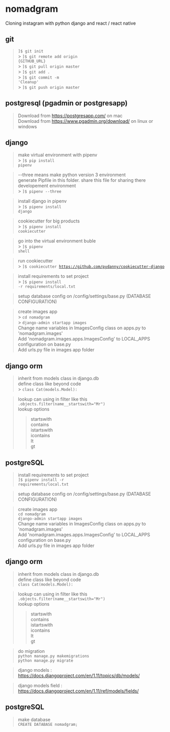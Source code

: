 # nomadgram

Cloning instagram with python django and react / react native

## git

> <code>]$ git init </code><br> > <code>]$ git remote add origin {GITHUB_URL}</code><br> > <code>]$ git pull origin master</code><br> > <code>]$ git add .</code><br> > <code>]$ git commit -m 'Cleanup'</code><br> > <code>]$ git push origin master</code>

## postgresql (pgadmin or postgresapp)

> Download from https://postgresapp.com/ on mac<br>
> Download from https://www.pgadmin.org/download/ on linux or windows

## django

> make virtual environment with pipenv<br> > <code>]$ pip install pipenv</code>

> --three means make python version 3 environment<br>
> generate Pipfile in this folder. share this file for sharing there developement environment<br> > <code>]$ pipenv --three</code>

> install django in pipenv<br> > <code>]$ pipenv install django</code>

> cookiecutter for big products<br> > <code>]$ pipenv install cookiecutter</code>

> go into the virtual environment buble<br> > <code>]$ pipenv shell</code>

> run cookiecutter<br> > <code>]$ cookiecutter https://github.com/pydanny/cookiecutter-django</code>

> install requirements to set project <br> > <code>]$ pipenv install -r requirements/local.txt</code>

> setup database config on /config/settings/base.py (DATABASE CONFIGURATION)<br>

> create images app<br> > <code>cd nomadgram</code><br> > <code>django-admin startapp images</code><br>
> Change name variables in ImagesConfig class on apps.py to 'nomadgram.images'<br>
> Add 'nomadgram.images.apps.ImagesConfig' to LOCAL_APPS configuration on base.py<br>
> Add urls.py file in images app folder

## django orm

> inherit from models class in django.db<br>
> define class like beyond code<br> > <code>class Cat(models.Model):</code>

> lookup can using in filter like this <code>.objects.filter(name\_\_startswith="Mr")</code><br>
> lookup options<br>
>
> > startswith<br>
> > contains<br>
> > istartswith<br>
> > icontains<br>
> > lt<br>
> > gt

## postgreSQL

> install requirements to set project <br>
> <code>]$ pipenv install -r requirements/local.txt</code>

> setup database config on /config/settings/base.py (DATABASE CONFIGURATION)<br>

> create images app<br>
> <code>cd nomadgram</code><br>
> <code>django-admin startapp images</code><br>
> Change name variables in ImagesConfig class on apps.py to 'nomadgram.images'<br>
> Add 'nomadgram.images.apps.ImagesConfig' to LOCAL_APPS configuration on base.py<br>
> Add urls.py file in images app folder

## django orm
> inherit from models class in django.db<br>
> define class like beyond code<br>
> <code>class Cat(models.Model):</code>

> lookup can using in filter like this <code>.objects.filter(name__startswith="Mr")</code><br>
> lookup options<br>
>> startswith<br>
>> contains<br>
>> istartswith<br>
>> icontains<br>
>> lt<br>
>> gt

> do migration<br>
> <code>python manage.py makemigrations</code><br>
> <code>python manage.py migrate</code>

> django models : https://docs.djangoproject.com/en/1.11/topics/db/models/

> django models field : https://docs.djangoproject.com/en/1.11/ref/models/fields/

## postgreSQL
> make database<br>
> <code>CREATE DATABASE nomadgram;</code>
